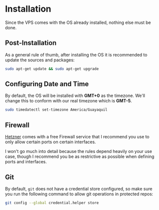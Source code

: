 # Installation

Since the VPS comes with the OS already installed, nothing else must be done.

## Post-Installation

As a general rule of thumb, after installing the OS it is recommended to update the sources and packages:

```bash
sudo apt-get update && sudo apt-get upgrade
```

## Configuring Date and Time

By default, the OS will be installed with **GMT+0** as the timezone. We'll change this to conform with our real timezone which is **GMT-5**.

```bash
sudo timedatectl set-timezone America/Guayaquil
```

## Firewall

[Hetzner](https://www.hetzner.com/) comes with a free Firewall service that I recommend you use to only allow certain ports on certain interfaces.

I won't go much into detail because the rules depend heavily on your use case, though I recommend you be as restrictive as possible when defining ports and interfaces.

## Git

By default, `git` does not have a credential store configured, so make sure you run the following command to allow git operations in protected repos:

```bash
git config --global credential.helper store
```
